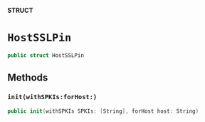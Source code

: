 **STRUCT**

# `HostSSLPin`

```swift
public struct HostSSLPin
```

## Methods
### `init(withSPKIs:forHost:)`

```swift
public init(withSPKIs SPKIs: [String], forHost host: String)
```
